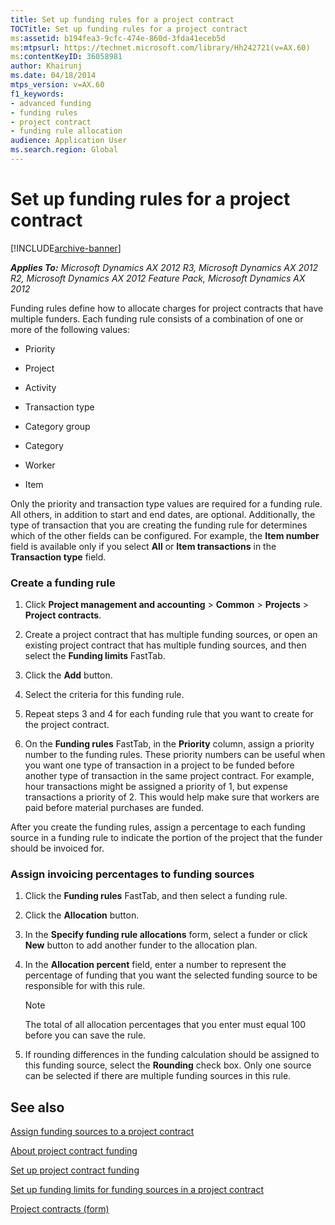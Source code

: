 ```yaml
---
title: Set up funding rules for a project contract
TOCTitle: Set up funding rules for a project contract
ms:assetid: b194fea3-9cfc-474e-860d-3fda41eceb5d
ms:mtpsurl: https://technet.microsoft.com/library/Hh242721(v=AX.60)
ms:contentKeyID: 36058981
author: Khairunj
ms.date: 04/18/2014
mtps_version: v=AX.60
f1_keywords:
- advanced funding
- funding rules
- project contract
- funding rule allocation
audience: Application User
ms.search.region: Global
---
```


# Set up funding rules for a project contract 


[!INCLUDE[archive-banner](includes/archive-banner.md)]


_**Applies To:** Microsoft Dynamics AX 2012 R3, Microsoft Dynamics AX 2012 R2, Microsoft Dynamics AX 2012 Feature Pack, Microsoft Dynamics AX 2012_

Funding rules define how to allocate charges for project contracts that have multiple funders. Each funding rule consists of a combination of one or more of the following values:

  - Priority

  - Project

  - Activity

  - Transaction type

  - Category group

  - Category

  - Worker

  - Item

Only the priority and transaction type values are required for a funding rule. All others, in addition to start and end dates, are optional. Additionally, the type of transaction that you are creating the funding rule for determines which of the other fields can be configured. For example, the **Item number** field is available only if you select **All** or **Item transactions** in the **Transaction type** field.

### Create a funding rule

1.  Click **Project management and accounting** \> **Common** \> **Projects** \> **Project contracts**.

2.  Create a project contract that has multiple funding sources, or open an existing project contract that has multiple funding sources, and then select the **Funding limits** FastTab.

3.  Click the **Add** button.

4.  Select the criteria for this funding rule.

5.  Repeat steps 3 and 4 for each funding rule that you want to create for the project contract.

6.  On the **Funding rules** FastTab, in the **Priority** column, assign a priority number to the funding rules. These priority numbers can be useful when you want one type of transaction in a project to be funded before another type of transaction in the same project contract. For example, hour transactions might be assigned a priority of 1, but expense transactions a priority of 2. This would help make sure that workers are paid before material purchases are funded.

After you create the funding rules, assign a percentage to each funding source in a funding rule to indicate the portion of the project that the funder should be invoiced for.

### Assign invoicing percentages to funding sources

1.  Click the **Funding rules** FastTab, and then select a funding rule.

2.  Click the **Allocation** button.

3.  In the **Specify funding rule allocations** form, select a funder or click **New** button to add another funder to the allocation plan.

4.  In the **Allocation percent** field, enter a number to represent the percentage of funding that you want the selected funding source to be responsible for with this rule.
    

    > [!NOTE]
    > <P>The total of all allocation percentages that you enter must equal 100 before you can save the rule.</P>



5.  If rounding differences in the funding calculation should be assigned to this funding source, select the **Rounding** check box. Only one source can be selected if there are multiple funding sources in this rule.

## See also

[Assign funding sources to a project contract](assign-funding-sources-to-a-project-contract.md)

[About project contract funding](about-project-contract-funding.md)

[Set up project contract funding](set-up-project-contract-funding.md)

[Set up funding limits for funding sources in a project contract](set-up-funding-limits-for-funding-sources-in-a-project-contract.md)

[Project contracts (form)](https://technet.microsoft.com/library/aa586038\(v=ax.60\))

  


